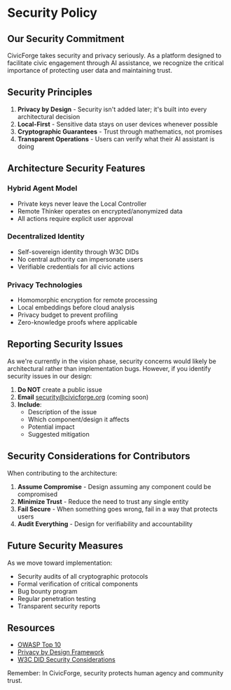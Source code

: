 # Security Policy

## Our Security Commitment

CivicForge takes security and privacy seriously. As a platform designed to facilitate civic engagement through AI assistance, we recognize the critical importance of protecting user data and maintaining trust.

## Security Principles

1. **Privacy by Design** - Security isn't added later; it's built into every architectural decision
2. **Local-First** - Sensitive data stays on user devices whenever possible
3. **Cryptographic Guarantees** - Trust through mathematics, not promises
4. **Transparent Operations** - Users can verify what their AI assistant is doing

## Architecture Security Features

### Hybrid Agent Model
- Private keys never leave the Local Controller
- Remote Thinker operates on encrypted/anonymized data
- All actions require explicit user approval

### Decentralized Identity
- Self-sovereign identity through W3C DIDs
- No central authority can impersonate users
- Verifiable credentials for all civic actions

### Privacy Technologies
- Homomorphic encryption for remote processing
- Local embeddings before cloud analysis
- Privacy budget to prevent profiling
- Zero-knowledge proofs where applicable

## Reporting Security Issues

As we're currently in the vision phase, security concerns would likely be architectural rather than implementation bugs. However, if you identify security issues in our design:

1. **Do NOT** create a public issue
2. **Email** security@civicforge.org (coming soon)
3. **Include**:
   - Description of the issue
   - Which component/design it affects
   - Potential impact
   - Suggested mitigation

## Security Considerations for Contributors

When contributing to the architecture:

1. **Assume Compromise** - Design assuming any component could be compromised
2. **Minimize Trust** - Reduce the need to trust any single entity
3. **Fail Secure** - When something goes wrong, fail in a way that protects users
4. **Audit Everything** - Design for verifiability and accountability

## Future Security Measures

As we move toward implementation:

- Security audits of all cryptographic protocols
- Formal verification of critical components
- Bug bounty program
- Regular penetration testing
- Transparent security reports

## Resources

- [OWASP Top 10](https://owasp.org/www-project-top-ten/)
- [Privacy by Design Framework](https://www.ipc.on.ca/wp-content/uploads/Resources/7foundationalprinciples.pdf)
- [W3C DID Security Considerations](https://www.w3.org/TR/did-core/#security-considerations)

Remember: In CivicForge, security protects human agency and community trust.